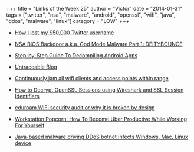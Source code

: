 +++
title = "Links of the Week 25"
author = "Victor"
date = "2014-01-31"
tags = ["twitter", "nsa", "malware", "android", "openssl", "wifi", "java", "ddos", "malware", "linux"]
category = "LOW"
+++

*   <p itemprop="headline">
      <a href="http://thenextweb.com/socialmedia/2014/01/29/lost-50000-twitter-username/#!t3U0G">How I lost my $50,000 Twitter username</a>
    </p>

*   [NSA BIOS Backdoor a.k.a. God Mode Malware Part 1: DEITYBOUNCE][1]

*   [Step-by-Step Guide To Decompiling Android Apps][2]

*   [Untraceable Blog][3]

*   [Continuously jam all wifi clients and access points within range][4]

*   <p id="stcpDiv">
      <a href="http://www.cloudshield.com/blog/advanced-malware/how-to-decrypt-openssl-sessions-using-wireshark-and-ssl-session-identifiers/">How to Decrypt OpenSSL Sessions using Wireshark and SSL Session Identifiers</a>
    </p>

*   [eduroam WiFi security audit or why it is broken by design][5]

*   <p itemprop="headline">
      <a href="http://impossiblehq.com/workstation-popcorn">Workstation Popcorn: How To Become Uber Productive While Working For Yourself</a>
    </p>

*   [Java-based malware driving DDoS botnet infects Windows, Mac, Linux device][6]

 [1]: http://resources.infosecinstitute.com/nsa-bios-backdoor-god-mode-malware-deitybounce/
 [2]: http://slandail.net/step-by-step-guide-to-decompiling-android-apps/
 [3]: http://untraceableblog.com/
 [4]: https://github.com/DanMcInerney/wifijammer
 [5]: http://h4des.org/blog/index.php?/archives/341-eduroam-WiFi-security-audit-or-why-it-is-broken-by-design.html
 [6]: http://arstechnica.com/security/2014/01/java-based-malware-driving-ddos-botnet-infects-windows-mac-linux-devices/
